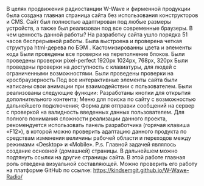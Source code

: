 В целях продвижения радиостанции W-Wave и фирменной продукции была создана главная страница сайта без использования конструкторов и CMS. 
Сайт был полностью адаптирован под любые размеры устройств, а также был реализован под все современные браузеры.
В чем ценность данной работы?
На разработку сайта ушло порядка 51 часов беспрерывной работы. 
Была выстроена и проверена четкая структура html-дерева по БЭМ . 
Кастомизированны цвета и элементы  кода 
Были проведены все проверки на переполнение блоков. 
Были проведены проверки pixel-perfect 1920px 1024px, 768px, 320px
Были проведены проверки на доступность с клавиатуры, для людей с ограниченными возможностями.
Были проведены проверки на кросбраузерность
Под все интерактивные элементы сайта были написаны свои анимации при взаимодействии с пользователем. 
Были реализованы следующие функции: 
Разработаны кнопки для открытия дополнительного контента; 
Меню для поиска по сайту с возможностью дальнейшего подключения;
Форма для отправки сообщений на сервер с проверкой на валидность введенных данных пользователем.
Для полного понимания сложности реализации данного проекта, рекомендуется использовать панель разработчика (горячая клавиша «F12»), в которой можно проверить адаптацию данного продукта по средствам изменения величины рабочей области и переходов между режимами «Desktop» и «Mobile».
P.s. Главной задачей являлось создание основной (домашней) страницы. В дальнейшем можно подтянуть ссылки на другие страницы сайта.  В этой работе главная роль отведена визуальной составляющей.
Можно проверить его работу на платформе GitHub по ссылке: https://kindsemgit.github.io/W-Wawe-Radio/
